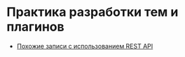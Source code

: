 # Практика разработки тем и плагинов

- [Похожие записи с использованием REST API](content/related-posts-restapi.md)